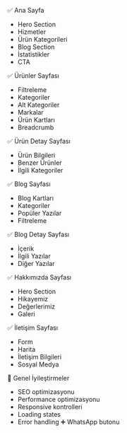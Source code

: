 ✅ Ana Sayfa
  - Hero Section
  - Hizmetler
  - Ürün Kategorileri
  - Blog Section
  - İstatistikler
  - CTA

✅ Ürünler Sayfası
  - Filtreleme
  - Kategoriler
  - Alt Kategoriler
  - Markalar
  - Ürün Kartları
  - Breadcrumb

✅ Ürün Detay Sayfası
  - Ürün Bilgileri
  - Benzer Ürünler
  - İlgili Kategoriler

✅ Blog Sayfası
  - Blog Kartları
  - Kategoriler
  - Popüler Yazılar
  - Filtreleme

✅ Blog Detay Sayfası
  - İçerik
  - İlgili Yazılar
  - Diğer Yazılar

✅ Hakkımızda Sayfası
  - Hero Section
  - Hikayemiz
  - Değerlerimiz
  - Galeri

✅ İletişim Sayfası
  - Form
  - Harita
  - İletişim Bilgileri
  - Sosyal Medya

🔄 Genel İyileştirmeler
  - SEO optimizasyonu
  - Performance optimizasyonu
  - Responsive kontrolleri
  - Loading states
  - Error handling
  ➕ WhatsApp butonu 